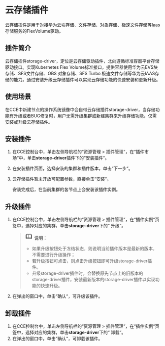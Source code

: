 # 云存储插件<a name="cce_01_0127"></a>

云存储插件是用于对接华为云块存储、文件存储、对象存储、极速文件存储等Iaas存储服务的FlexVolume驱动。

## 插件简介<a name="section25311744154917"></a>

云存储插件storage-driver，定位是云存储驱动插件，北向遵循标准容器平台存储驱动接口。实现Kubernetes Flex Volume标准接口，提供容器使用华为云EVS块存储、SFS文件存储、OBS 对象存储、SFS Turbo 极速文件存储等华为云IAAS存储的能力。通过安装升级云存储插件可以实现云存储功能的快速安装和更新升级。

## 使用场景<a name="section202191122814"></a>

在CCE中新建节点的操作系统镜像中会自带云存储插件storage-driver，当存储功能有升级或者BUG修复时，用户无需升级集群或新建集群来升级存储功能，仅需安装或升级云存储插件。

## 安装插件<a name="section776571919194"></a>

1.  在CCE控制台中，单击左侧导航栏的“资源管理  \>  插件管理“，在“插件市场“中，单击**storage-driver**插件下的“安装插件“。
2.  在安装插件页面，选择安装的集群和插件版本，单击“下一步“。
3.  云存储插件暂未开放可配置参数，直接单击“安装“。

    安装完成后，在当前集群的各节点上会安装该插件实例。


## 升级插件<a name="section455343310401"></a>

1.  在CCE控制台中，单击左侧导航栏的“资源管理 \> 插件管理“，在“插件实例“页签中，选择对应的集群，单击**storage-driver**下的“ 升级“。

    >![](public_sys-resources/icon-note.gif) **说明：**   
    >-   如果升级按钮处于冻结状态，则说明当前插件版本是最新的版本，不需要进行升级操作；  
    >-   若升级按钮可点击，则点击升级按钮即可升级storage-driver插件。  
    >-   升级storage-driver插件时，会替换原先节点上的旧版本的storage-driver插件，安装最新版本的storage-driver插件以实现功能的快速升级。  

2.  在弹出的窗口中，单击“确认“，可升级该插件。

## 卸载插件<a name="section20765191931911"></a>

1.  在CCE控制台中，单击左侧导航栏的“资源管理 \> 插件管理“，在“插件实例“页签中，选择对应的集群，单击**storage-driver**下的“ 卸载“。
2.  在弹出的窗口中，单击“确认“，可卸载该插件。

